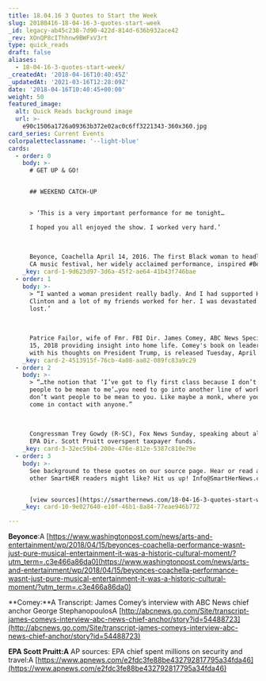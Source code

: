 ```yaml
---
title: 18.04.16 3 Quotes to Start the Week
slug: 20180416-18-04-16-3-quotes-start-week
_id: legacy-ab45c238-7d90-422d-814d-636b932ace42
_rev: XOnQP8cIThhnw9BWFxV3rt
type: quick_reads
draft: false
aliases:
  - 18-04-16-3-quotes-start-week/
_createdAt: '2018-04-16T10:40:45Z'
_updatedAt: '2021-03-16T12:28:09Z'
date: '2018-04-16T10:40:45+00:00'
weight: 50
featured_image:
  alt: Quick Reads background image
  url: >-
    e90c1506a1726a09363b372e02ac0c6ff3221343-360x360.jpg
card_series: Current Events
colorpaletteclassname: '--light-blue'
cards:
  - order: 0
    body: >-
      # GET UP & GO!


      ## WEEKEND CATCH-UP


      > ‘This is a very important performance for me tonight…  

      I hoped you all enjoyed the show. I worked very hard.’  
        
        
        
      Beyonce, Coachella April 14, 2016. The first Black woman to headline the
      CA music festival, her widely acclaimed performance, inspired #Beychella
    _key: card-1-9d623d97-3d6a-45f2-ae64-41b43f746bae
  - order: 1
    body: >-
      > “I wanted a woman president really badly. And I had supported Hillary
      Clinton and a lot of my friends worked for her. I was devastated when she
      lost.’  
        
        
        
      Patrice Failor, wife of Fmr. FBI Dir. James Comey, ABC News Special, April
      15, 2018 providing insight into home life. Comey's book on leadership,
      with his thoughts on President Trump, is released Tuesday, April 17th.
    _key: card-2-4513915f-76cb-4a08-aa82-089fc83a9c29
  - order: 2
    body: >-
      > “…the notion that ‘I’ve got to fly first class because I don’t want
      people to be mean to me’…you need to go into another line of work if you
      don’t want people to be mean to you. Like maybe a monk, where you don’t
      come in contact with anyone.”  
        
        
        
      Congressman Trey Gowdy (R-SC), Fox News Sunday, speaking about allegations
      EPA Dir. Scott Pruitt overspent taxpayer funds.
    _key: card-3-32ec59b4-200e-476e-812e-5387c810e79e
  - order: 3
    body: >-
      See background to these quotes on our source page. Hear or read any quotes
      other SmartHER readers might like? Hit us up! Info@SmartHerNews.com.


      [view sources](https://smarthernews.com/18-04-16-3-quotes-start-week/)
    _key: card-10-9e027640-e10f-46b1-8a84-77eae946b772

---
```

**Beyonce**:A [https://www.washingtonpost.com/news/arts-and-entertainment/wp/2018/04/15/beyonces-coachella-performance-wasnt-just-pure-musical-entertainment-it-was-a-historic-cultural-moment/?utm_term=.c3e466a86da0](https://www.washingtonpost.com/news/arts-and-entertainment/wp/2018/04/15/beyonces-coachella-performance-wasnt-just-pure-musical-entertainment-it-was-a-historic-cultural-moment/?utm_term=.c3e466a86da0)

**Comey:**A Transcript: James Comey’s interview with ABC News chief anchor George StephanopoulosA [http://abcnews.go.com/Site/transcript-james-comeys-interview-abc-news-chief-anchor/story?id=54488723](http://abcnews.go.com/Site/transcript-james-comeys-interview-abc-news-chief-anchor/story?id=54488723)

**EPA Scott Pruitt:A** AP sources: EPA chief spent millions on security and travel:A [https://www.apnews.com/e2fdc3fe88be432792817795a34fda46](https://www.apnews.com/e2fdc3fe88be432792817795a34fda46)